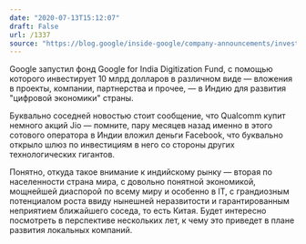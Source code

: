 ```yaml
---
date: "2020-07-13T15:12:07"
draft: False
url: /1337
source: "https://blog.google/inside-google/company-announcements/investing-in-indias-digital-future/"
---
```


Google запустил фонд Google for India Digitization Fund, с помощью которого инвестирует 10 млрд долларов в различном виде — вложения в проекты, компании, партнерства и прочее, — в Индию для развития "цифровой экономики" страны.

Буквально соседней новостью стоит сообщение, что Qualcomm купит немного акций Jio — помните, пару месяцев назад именно в этого сотового оператора в Индии вложил деньги Facebook, что буквально открыло шлюз по инвестициям в него со стороны других технологических гигантов.

Понятно, откуда такое внимание к индийскому рынку — вторая по населенности страна мира, с довольно понятной экономикой, мощнейшей диаспорой по всему миру и особенно в IT, с грандиозным потенциалом роста ввиду нынешней неразвитости и гарантированным неприятием ближайшего соседа, то есть Китая. Будет интересно посмотреть в перспективе нескольких лет, к чему это приведет в плане развития локальных компаний.
